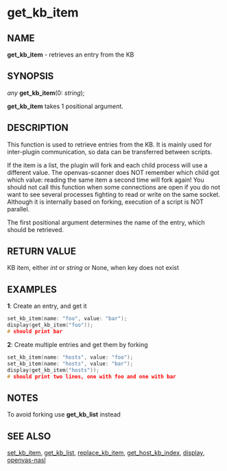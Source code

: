 # get_kb_item

## NAME

**get_kb_item** - retrieves an entry from the KB

## SYNOPSIS

*any* **get_kb_item**(0: *string*);

**get_kb_item** takes 1 positional argument.


## DESCRIPTION

This function is used to retrieve entries from the KB. It is mainly used for inter-plugin communication, so data can be transferred between scripts.

If the item is a list, the plugin will fork and each child process will use a different value. The openvas-scanner does NOT remember which child got which value: reading the same item a second time will fork again! You should not call this function when some connections are open if you do not want to see several processes fighting to read or write on the same socket. Although it is internally based on forking, execution of a script is NOT parallel.

The first positional argument determines the name of the entry, which should be retrieved.


## RETURN VALUE

KB item, either *int* or *string* or None, when key does not exist

## EXAMPLES

**1**: Create an entry, and get it
```cpp
set_kb_item(name: "foo", value: "bar");
display(get_kb_item("foo"));
# should print bar
```

**2**: Create multiple entries and get them by forking
```cpp
set_kb_item(name: "hosts", value: "foo");
set_kb_item(name: "hosts", value: "bar");
display(get_kb_item("hosts"));
# should print two lines, one with foo and one with bar
```


## NOTES

To avoid forking use **get_kb_list** instead

## SEE ALSO

[set_kb_item](set_kb_item.md), [get_kb_list](get_kb_list.md), [replace_kb_item](replace_kb_item.md), [get_host_kb_index](get_host_kb_index.md), [display](../misc/display), [openvas-nasl](../../openvas-nasl)